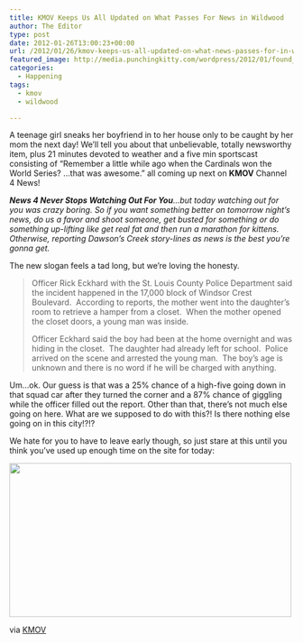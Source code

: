 ```yaml
---
title: KMOV Keeps Us All Updated on What Passes For News in Wildwood
author: The Editor
type: post
date: 2012-01-26T13:00:23+00:00
url: /2012/01/26/kmov-keeps-us-all-updated-on-what-news-passes-for-in-wildwood/
featured_image: http://media.punchingkitty.com/wordpress/2012/01/found_in_closet.jpg
categories:
  - Happening
tags:
  - kmov
  - wildwood

---
```

A teenage girl sneaks her boyfriend in to her house only to be caught by her mom the next day! We&#8217;ll tell you about that unbelievable, totally newsworthy item, plus 21 minutes devoted to weather and a five min sportscast consisting of &#8220;Remember a little while ago when the Cardinals won the World Series? &#8230;that was awesome.&#8221; all coming up next on **KMOV** Channel 4 News!

_**News 4 Never Stops Watching Out For You**&#8230;but today watching out for you was crazy boring. So if you want something better on tomorrow night&#8217;s news, do us a favor and shoot someone, get busted for something or do something up-lifting like get real fat and then run a marathon for kittens. Otherwise, reporting Dawson&#8217;s Creek story-lines as news is the best you&#8217;re gonna get._

The new slogan feels a tad long, but we&#8217;re loving the honesty.

> Officer Rick Eckhard with the St. Louis County Police Department said the incident happened in the 17,000 block of Windsor Crest Boulevard.  According to reports, the mother went into the daughter&#8217;s room to retrieve a hamper from a closet.  When the mother opened the closet doors, a young man was inside.
> 
> Officer Eckhard said the boy had been at the home overnight and was hiding in the closet.  The daughter had already left for school.  Police arrived on the scene and arrested the young man.  The boy&#8217;s age is unknown and there is no word if he will be charged with anything.

Um&#8230;ok. Our guess is that was a 25% chance of a high-five going down in that squad car after they turned the corner and a 87% chance of giggling while the officer filled out the report. Other than that, there&#8217;s not much else going on here. What are we supposed to do with this?! Is there nothing else going on in this city!?!?

We hate for you to have to leave early though, so just stare at this until you think you&#8217;ve used up enough time on the site for today:

[<img class="aligncenter size-full wp-image-12788" title="toddler_air_hump" src="http://media.punchingkitty.com/wordpress/2012/01/toddler_air_hump.gif" alt="" width="500" height="273" />][1]

via <a href="http://www.kmov.com/news/local/Daughters-boyfriend-startles-mother-inside-Wildwood-home-138055978.html" target="_blank">KMOV</a>

 [1]: http://media.punchingkitty.com/wordpress/2012/01/toddler_air_hump.gif